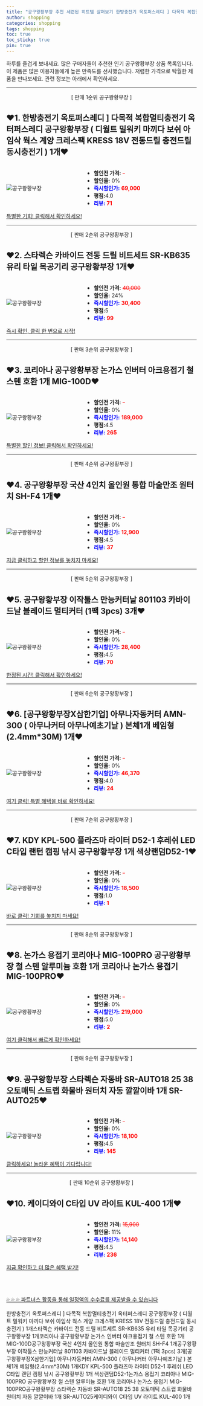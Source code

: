 ```yaml
---
title: "공구왕황부장 추천 세련된 히트템 살펴보기 한방충전기 옥토퍼스레디 ] 다목적 복합멀티충전기"
author: shopping
categories: shopping
tags: shopping
toc: true
toc_sticky: true
pin: true
---
```

하루를 즐겁게 보내세요. 많은 구매자들이 추천한 인기 공구왕황부장 상품 목록입니다. 이 제품은 많은 이용자들에게 높은 만족도를 선사했습니다. 저렴한 가격으로 탁월한 제품을 만나보세요. 관련 정보는 아래에서 확인하세요.

---
<p class="toplist" style="margin: 0 auto; display: block; width: fit-content;">[ 판매 1순위 공구왕황부장 ]</p>

<h2><strong>❤️1. 한방충전기 옥토퍼스레디 ] 다목적 복합멀티충전기 옥터퍼스레디 공구왕황부장 ( 디월트 밀워키 마끼다 보쉬 아임삭 웍스 계양 크레스팩 KRESS 18V 전동드릴 충전드릴 동시충전기 ) 1개❤️</strong></h2>

<div style="display: flex; align-items: center;">
    <div style="flex: 0.4;">
        <img src="https://thumbnail10.coupangcdn.com/thumbnails/remote/230x230ex/image/vendor_inventory/f238/8bdeb5c744afaa846299c42f0d32cbd2e8542e0e92ce2db25334e6d9f349.jpg" alt="공구왕황부장" style="max-width: 100%;">
    </div>
    <div style="flex: 0.6; margin-left: 10px;">
        <ul>
            <li><strong>할인전 가격:</strong> <del style="color: red;">-</del></li>
            <li><strong>할인율:</strong> 0%</li>
            <li><span style='color:blue'><strong>즉시할인가:</strong></span> <span style='color:red'><strong>69,000</strong></span></li>
            <li><strong>평점:</strong>4.0</li>
            <li><span style='color:blue'><strong>리뷰:</strong></span> <span style='color:red'><strong>71</strong></span></li>
        </ul>
    </div>
</div>
<div class="center">
    <a href="https://selin100587001.github.io?lptag=AF9450613&subid=githubio&pageKey=7194998380&traceid=V0-153&itemId=18173894634&vendorItemId=86327232886" class="myButton">
        특별한 기회! 클릭해서 확인하세요!
    </a>
</div>


---
<p class="toplist" style="margin: 0 auto; display: block; width: fit-content;">[ 판매 2순위 공구왕황부장 ]</p>

<h2><strong>❤️2. 스타렉슨 카바이드 전동 드릴 비트세트 SR-KB635 유리 타일 목공기리 공구왕황부장 1개❤️</strong></h2>

<div style="display: flex; align-items: center;">
    <div style="flex: 0.4;">
        <img src="https://thumbnail7.coupangcdn.com/thumbnails/remote/230x230ex/image/vendor_inventory/8d74/5014f7b6e9c062978f59c1738d912ab94289b97512f1444c761160518e77.png" alt="공구왕황부장" style="max-width: 100%;">
    </div>
    <div style="flex: 0.6; margin-left: 10px;">
        <ul>
            <li><strong>할인전 가격:</strong> <del style="color: red;">40,000</del></li>
            <li><strong>할인율:</strong> 24%</li>
            <li><span style='color:blue'><strong>즉시할인가:</strong></span> <span style='color:red'><strong>30,400</strong></span></li>
            <li><strong>평점:</strong>5</li>
            <li><span style='color:blue'><strong>리뷰:</strong></span> <span style='color:red'><strong>99</strong></span></li>
        </ul>
    </div>
</div>
<div class="center">
    <a href="https://selin100587001.github.io?lptag=AF9450613&subid=githubio&pageKey=8220436583&traceid=V0-153&itemId=23625629117&vendorItemId=90651156432" class="myButton">
        즉시 확인, 클릭 한 번으로 시작!
    </a>
</div>


---
<p class="toplist" style="margin: 0 auto; display: block; width: fit-content;">[ 판매 3순위 공구왕황부장 ]</p>

<h2><strong>❤️3. 코리아나 공구왕황부장 논가스 인버터 아크용접기 철 스텐 호환 1개 MIG-100D❤️</strong></h2>

<div style="display: flex; align-items: center;">
    <div style="flex: 0.4;">
        <img src="https://thumbnail10.coupangcdn.com/thumbnails/remote/230x230ex/image/vendor_inventory/d5fc/f98aeccbd2cdff004543d0296a3865d01e88d5e9d1fceda8ccd58f476781.png" alt="공구왕황부장" style="max-width: 100%;">
    </div>
    <div style="flex: 0.6; margin-left: 10px;">
        <ul>
            <li><strong>할인전 가격:</strong> <del style="color: red;">-</del></li>
            <li><strong>할인율:</strong> 0%</li>
            <li><span style='color:blue'><strong>즉시할인가:</strong></span> <span style='color:red'><strong>189,000</strong></span></li>
            <li><strong>평점:</strong>4.5</li>
            <li><span style='color:blue'><strong>리뷰:</strong></span> <span style='color:red'><strong>265</strong></span></li>
        </ul>
    </div>
</div>
<div class="center">
    <a href="https://selin100587001.github.io?lptag=AF9450613&subid=githubio&pageKey=7148774131&traceid=V0-153&itemId=17968288982&vendorItemId=89926427069" class="myButton">
        특별한 할인 정보! 클릭해서 확인하세요!
    </a>
</div>


---
<p class="toplist" style="margin: 0 auto; display: block; width: fit-content;">[ 판매 4순위 공구왕황부장 ]</p>

<h2><strong>❤️4. 공구왕황부장 국산 4인치 올인원 통합 마술만조 원터치 SH-F4 1개❤️</strong></h2>

<div style="display: flex; align-items: center;">
    <div style="flex: 0.4;">
        <img src="https://thumbnail10.coupangcdn.com/thumbnails/remote/230x230ex/image/vendor_inventory/fda9/ccbf771dd749e2771e368be23b4f78f8af2e663479a22d2bcf099cb946d8.jpg" alt="공구왕황부장" style="max-width: 100%;">
    </div>
    <div style="flex: 0.6; margin-left: 10px;">
        <ul>
            <li><strong>할인전 가격:</strong> <del style="color: red;">-</del></li>
            <li><strong>할인율:</strong> 0%</li>
            <li><span style='color:blue'><strong>즉시할인가:</strong></span> <span style='color:red'><strong>12,900</strong></span></li>
            <li><strong>평점:</strong>4.5</li>
            <li><span style='color:blue'><strong>리뷰:</strong></span> <span style='color:red'><strong>37</strong></span></li>
        </ul>
    </div>
</div>
<div class="center">
    <a href="https://selin100587001.github.io?lptag=AF9450613&subid=githubio&pageKey=8020273567&traceid=V0-153&itemId=22410427957&vendorItemId=89717119387" class="myButton">
        지금 클릭하고 할인 정보를 놓치지 마세요!
    </a>
</div>


---
<p class="toplist" style="margin: 0 auto; display: block; width: fit-content;">[ 판매 5순위 공구왕황부장 ]</p>

<h2><strong>❤️5. 공구왕황부장 이작툴스 만능커터날 801103 카바이드날 블레이드 멀티커터 (1팩 3pcs) 3개❤️</strong></h2>

<div style="display: flex; align-items: center;">
    <div style="flex: 0.4;">
        <img src="https://thumbnail9.coupangcdn.com/thumbnails/remote/230x230ex/image/vendor_inventory/a703/384d4f5f928c43a2f48d214d2ed7bc3f7d652787f15b561c3540d40426ca.jpg" alt="공구왕황부장" style="max-width: 100%;">
    </div>
    <div style="flex: 0.6; margin-left: 10px;">
        <ul>
            <li><strong>할인전 가격:</strong> <del style="color: red;">-</del></li>
            <li><strong>할인율:</strong> 0%</li>
            <li><span style='color:blue'><strong>즉시할인가:</strong></span> <span style='color:red'><strong>28,400</strong></span></li>
            <li><strong>평점:</strong>4.5</li>
            <li><span style='color:blue'><strong>리뷰:</strong></span> <span style='color:red'><strong>70</strong></span></li>
        </ul>
    </div>
</div>
<div class="center">
    <a href="https://selin100587001.github.io?lptag=AF9450613&subid=githubio&pageKey=6773583228&traceid=V0-153&itemId=15910620402&vendorItemId=90610844696" class="myButton">
        한정된 시간! 클릭해서 확인하세요!
    </a>
</div>


---
<p class="toplist" style="margin: 0 auto; display: block; width: fit-content;">[ 판매 6순위 공구왕황부장 ]</p>

<h2><strong>❤️6. [공구왕황부장X삼한기업] 아무나자동커터 AMN-300 ( 아무나커터 아무나예초기날 ) 본체1개 베임형(2.4mm*30M) 1개❤️</strong></h2>

<div style="display: flex; align-items: center;">
    <div style="flex: 0.4;">
        <img src="https://thumbnail8.coupangcdn.com/thumbnails/remote/230x230ex/image/vendor_inventory/75a4/88516ce31fcc3b6a5b3f3179a1d7a4b4a4789ddad06dfdc24523d14d39d5.PNG" alt="공구왕황부장" style="max-width: 100%;">
    </div>
    <div style="flex: 0.6; margin-left: 10px;">
        <ul>
            <li><strong>할인전 가격:</strong> <del style="color: red;">-</del></li>
            <li><strong>할인율:</strong> 0%</li>
            <li><span style='color:blue'><strong>즉시할인가:</strong></span> <span style='color:red'><strong>46,370</strong></span></li>
            <li><strong>평점:</strong>4.0</li>
            <li><span style='color:blue'><strong>리뷰:</strong></span> <span style='color:red'><strong>24</strong></span></li>
        </ul>
    </div>
</div>
<div class="center">
    <a href="https://selin100587001.github.io?lptag=AF9450613&subid=githubio&pageKey=7345667100&traceid=V0-153&itemId=18890568882&vendorItemId=86018675322" class="myButton">
        여기 클릭! 특별 혜택을 바로 확인하세요!
    </a>
</div>


---
<p class="toplist" style="margin: 0 auto; display: block; width: fit-content;">[ 판매 7순위 공구왕황부장 ]</p>

<h2><strong>❤️7. KDY KPL-500 플라즈마 라이터 D52-1 후레쉬 LED C타입 랜턴 캠핑 낚시 공구왕황부장 1개 색상랜덤D52-1❤️</strong></h2>

<div style="display: flex; align-items: center;">
    <div style="flex: 0.4;">
        <img src="https://thumbnail10.coupangcdn.com/thumbnails/remote/230x230ex/image/vendor_inventory/bf93/5affd3c03a11999d7034730ed9b8be85ddd8366d1d14a735ed6cabb0cb07.jpg" alt="공구왕황부장" style="max-width: 100%;">
    </div>
    <div style="flex: 0.6; margin-left: 10px;">
        <ul>
            <li><strong>할인전 가격:</strong> <del style="color: red;">-</del></li>
            <li><strong>할인율:</strong> 0%</li>
            <li><span style='color:blue'><strong>즉시할인가:</strong></span> <span style='color:red'><strong>18,500</strong></span></li>
            <li><strong>평점:</strong>1.0</li>
            <li><span style='color:blue'><strong>리뷰:</strong></span> <span style='color:red'><strong>1</strong></span></li>
        </ul>
    </div>
</div>
<div class="center">
    <a href="https://selin100587001.github.io?lptag=AF9450613&subid=githubio&pageKey=8199842326&traceid=V0-153&itemId=23501034608&vendorItemId=90527471658" class="myButton">
        바로 클릭! 기회를 놓치지 마세요!
    </a>
</div>


---
<p class="toplist" style="margin: 0 auto; display: block; width: fit-content;">[ 판매 8순위 공구왕황부장 ]</p>

<h2><strong>❤️8. 논가스 용접기 코리아나 MIG-100PRO 공구왕황부장 철 스텐 알루미늄 호환 1개 코리아나 논가스 용접기 MIG-100PRO❤️</strong></h2>

<div style="display: flex; align-items: center;">
    <div style="flex: 0.4;">
        <img src="https://thumbnail10.coupangcdn.com/thumbnails/remote/230x230ex/image/vendor_inventory/d5a3/49737a731482458b92e338b84139bce5bc948118b74a029b31f3bf89a4c5.jpg" alt="공구왕황부장" style="max-width: 100%;">
    </div>
    <div style="flex: 0.6; margin-left: 10px;">
        <ul>
            <li><strong>할인전 가격:</strong> <del style="color: red;">-</del></li>
            <li><strong>할인율:</strong> 0%</li>
            <li><span style='color:blue'><strong>즉시할인가:</strong></span> <span style='color:red'><strong>219,000</strong></span></li>
            <li><strong>평점:</strong>5.0</li>
            <li><span style='color:blue'><strong>리뷰:</strong></span> <span style='color:red'><strong>2</strong></span></li>
        </ul>
    </div>
</div>
<div class="center">
    <a href="https://selin100587001.github.io?lptag=AF9450613&subid=githubio&pageKey=7524976257&traceid=V0-153&itemId=19744475671&vendorItemId=90418744648" class="myButton">
        여기 클릭해서 빠르게 확인하세요!
    </a>
</div>


---
<p class="toplist" style="margin: 0 auto; display: block; width: fit-content;">[ 판매 9순위 공구왕황부장 ]</p>

<h2><strong>❤️9. 공구왕황부장 스타렉슨 자동바 SR-AUTO18 25 38 오토매틱 스트랩 화물바 원터치 자동 깔깔이바 1개 SR-AUTO25❤️</strong></h2>

<div style="display: flex; align-items: center;">
    <div style="flex: 0.4;">
        <img src="https://thumbnail6.coupangcdn.com/thumbnails/remote/230x230ex/image/vendor_inventory/ebf8/a0962db0cf6ad0203e8ea24e55a5c22a1214e4d6d4014239a1f0465d2026.jpg" alt="공구왕황부장" style="max-width: 100%;">
    </div>
    <div style="flex: 0.6; margin-left: 10px;">
        <ul>
            <li><strong>할인전 가격:</strong> <del style="color: red;">-</del></li>
            <li><strong>할인율:</strong> 0%</li>
            <li><span style='color:blue'><strong>즉시할인가:</strong></span> <span style='color:red'><strong>18,100</strong></span></li>
            <li><strong>평점:</strong>4.5</li>
            <li><span style='color:blue'><strong>리뷰:</strong></span> <span style='color:red'><strong>145</strong></span></li>
        </ul>
    </div>
</div>
<div class="center">
    <a href="https://selin100587001.github.io?lptag=AF9450613&subid=githubio&pageKey=6763154171&traceid=V0-153&itemId=15856118529&vendorItemId=89567656178" class="myButton">
        클릭하세요! 놀라운 혜택이 기다립니다!
    </a>
</div>


---
<p class="toplist" style="margin: 0 auto; display: block; width: fit-content;">[ 판매 10순위 공구왕황부장 ]</p>

<h2><strong>❤️10. 케이디와이 C타입 UV 라이트 KUL-400 1개❤️</strong></h2>

<div style="display: flex; align-items: center;">
    <div style="flex: 0.4;">
        <img src="https://thumbnail10.coupangcdn.com/thumbnails/remote/230x230ex/image/vendor_inventory/3815/49068833005a658488a43290d2ed8a6d98d441fb2f403b3f6f1b13fb12c8.jpg" alt="공구왕황부장" style="max-width: 100%;">
    </div>
    <div style="flex: 0.6; margin-left: 10px;">
        <ul>
            <li><strong>할인전 가격:</strong> <del style="color: red;">15,900</del></li>
            <li><strong>할인율:</strong> 11%</li>
            <li><span style='color:blue'><strong>즉시할인가:</strong></span> <span style='color:red'><strong>14,140</strong></span></li>
            <li><strong>평점:</strong>4.5</li>
            <li><span style='color:blue'><strong>리뷰:</strong></span> <span style='color:red'><strong>236</strong></span></li>
        </ul>
    </div>
</div>
<div class="center">
    <a href="https://selin100587001.github.io?lptag=AF9450613&subid=githubio&pageKey=6804318234&traceid=V0-153&itemId=16075481236&vendorItemId=87499073086" class="myButton">
        지금 확인하고 더 많은 혜택 받기!
    </a>
</div>

<br><br><br>[💦 💦 💦 파트너스 활동을 통해 일정액의 수수료를 제공받을 수 있습니다](https://link.coupang.com/a/bcpT2c)<br><br>한방충전기 옥토퍼스레디 ] 다목적 복합멀티충전기 옥터퍼스레디 공구왕황부장 ( 디월트 밀워키 마끼다 보쉬 아임삭 웍스 계양 크레스팩 KRESS 18V 전동드릴 충전드릴 동시충전기 ) 1개스타렉슨 카바이드 전동 드릴 비트세트 SR-KB635 유리 타일 목공기리 공구왕황부장 1개코리아나 공구왕황부장 논가스 인버터 아크용접기 철 스텐 호환 1개 MIG-100D공구왕황부장 국산 4인치 올인원 통합 마술만조 원터치 SH-F4 1개공구왕황부장 이작툴스 만능커터날 801103 카바이드날 블레이드 멀티커터 (1팩 3pcs) 3개[공구왕황부장X삼한기업] 아무나자동커터 AMN-300 ( 아무나커터 아무나예초기날 ) 본체1개 베임형(2.4mm*30M) 1개KDY KPL-500 플라즈마 라이터 D52-1 후레쉬 LED C타입 랜턴 캠핑 낚시 공구왕황부장 1개 색상랜덤D52-1논가스 용접기 코리아나 MIG-100PRO 공구왕황부장 철 스텐 알루미늄 호환 1개 코리아나 논가스 용접기 MIG-100PRO공구왕황부장 스타렉슨 자동바 SR-AUTO18 25 38 오토매틱 스트랩 화물바 원터치 자동 깔깔이바 1개 SR-AUTO25케이디와이 C타입 UV 라이트 KUL-400 1개